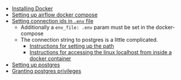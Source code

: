 - [Installing Docker](https://linuxhint.com/install_docker_raspberry_pi-2/)
- [Setting up airflow docker compose](https://airflow.apache.org/docs/apache-airflow/stable/howto/docker-compose/index.html)
- [Setting connection ids in `.env` file](https://airflow.apache.org/docs/apache-airflow/stable/howto/connection.html)
    - Additionally a `env_file: .env` param must be set in the docker-compose
    - The connection string to postgres is a little complicated. 
        - [Instructions for setting up the path](https://stackoverflow.com/questions/3582552/what-is-the-format-for-the-postgresql-connection-string-url)
        - [Instructions for accessing the linux localhost from inside a docker container](https://stackoverflow.com/a/67158212)
- [Setting up postgres](https://pimylifeup.com/raspberry-pi-postgresql/)
- [Granting postgres privileges](https://www.cyberciti.biz/faq/howto-add-postgresql-user-account/)
